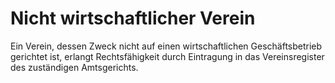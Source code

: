 # Nicht wirtschaftlicher Verein

Ein Verein, dessen Zweck nicht auf einen wirtschaftlichen Geschäftsbetrieb gerichtet ist, erlangt Rechtsfähigkeit durch Eintragung in das Vereinsregister des zuständigen Amtsgerichts.